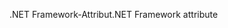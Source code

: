 <span data-ttu-id="4f50c-101">.NET Framework-Attribut</span><span class="sxs-lookup"><span data-stu-id="4f50c-101">.NET Framework attribute</span></span>